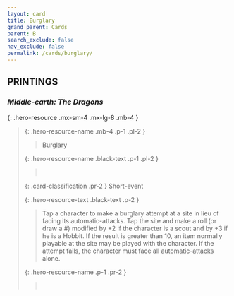 ```yaml
---
layout: card
title: Burglary
grand_parent: Cards
parent: B
search_exclude: false
nav_exclude: false
permalink: /cards/burglary/
---
```


## PRINTINGS


### _Middle-earth: The Dragons_

{: .hero-resource .mx-sm-4 .mx-lg-8 .mb-4 }
> {: .hero-resource-name .mb-4 .p-1 .pl-2 }
> > <div class="card-mp"></div>
> > <div class="card-name">Burglary</div>
>
> {: .hero-resource-name .black-text .p-1 .pl-2 }
> > &nbsp;
>
> {: .card-classification .pr-2 }
> Short-event
>
> {: .hero-resource-text .black-text .p-2 }
> > Tap a character to make a burglary attempt at a site in lieu of facing its automatic-attacks. Tap the site and make a roll (or draw a #) modified by +2 if the character is a scout and by +3 if he is a Hobbit. If the result is greater than 10, an item normally playable at the site may be played with the character. If the attempt fails, the character must face all automatic-attacks alone. 
> 
> {: .hero-resource-name .p-1 .pr-2 }
> > <div class="card-shield"></div>
> > <div class="card-corruption">&nbsp;</div>
